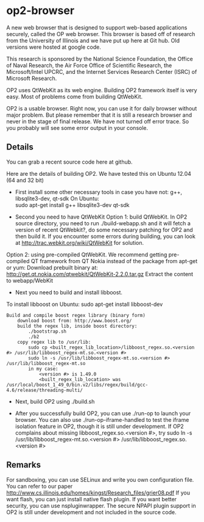 op2-browser
===========

A new web browser that is designed to support web-based applications
securely, called the OP web browser. This browser is based off of
research from the University of Illinois and we have put up here at
Git hub.  Old versions were hosted at google code.

This research is sponsored by the National Science Foundation, the
Office of Naval Research, the Air Force Office of Scientific Research,
the Microsoft/Intel UPCRC, and the Internet Services Research Center
(ISRC) of Microsoft Research.

OP2 uses QtWebKit as its web engine. Building OP2 framework itself is
very easy. Most of problems come from building QtWebKit.

OP2 is a usable browser. Right now, you can use it for daily browser
without major problem. But please remember that it is still a research
browser and never in the stage of final release. We have not turned
off error trace. So you probably will see some error output in your
console.

Details
-------

You can grab a recent source code here at github.

Here are the details of building OP2. We have tested this on Ubuntu 12.04 (64 and 32 bit)

* First install some other necessary tools in case you have not: g++, libsqlite3-dev, qt-sdk
On Ubuntu:  
	sudo apt-get install g++ libsqlite3-dev	qt-sdk

* Second you need to have QtWebKit
Option 1: build QtWebKit. 
	In OP2 source directory, you need to run ./build-webapp.sh and it will fetch a version of recent QtWebkit?, 
	do some necessary patching for OP2 and then build it. If you encounter some errors during building, you can 
	look at http://trac.webkit.org/wiki/QtWebKit for solution. 
  
Option 2: using pre-compiled QtWebKit. 
	We recommend getting pre-compiled QT framework from QT Nokia instead of the package from apt-get or yum: 
	Download prebuilt binary at: http://get.qt.nokia.com/qtwebkit/QtWebKit-2.2.0.tar.gz
	Extract the content to webapp/WebKit

* Next you need to build and install libboost. 

To install libboost on Ubuntu: 
	sudo apt-get install libboost-dev

	Build and compile boost regex library (binary form)
		download boost from: http://www.boost.org/ 
		build the regex lib, inside boost directory:
			./bootstrap.sh
			./b2
		copy regex lib to /usr/lib:
			sudo cp <built_regex_lib_location>/libboost_regex.so.<version #> /usr/lib/libboost_regex-mt.so.<version #>
			sudo ln -s /usr/lib/libboost_regex-mt.so.<version #> /usr/lib/libboost_regex-mt.so			
			in my case: 
				<version #> is 1.49.0 
				<built_regex_lib_location> was /usr/local/boost_1_49_0/bin.v2/libs/regex/build/gcc-4.6/release/threading-multi/


			
* Next, build OP2 using ./build.sh 

* After you successfully build OP2, you can use ./run-op to
  launch your browser. You can also use ./run-op-iframe-handled to
  test the iframe isolation feature in OP2, though it is still under
  development.
	If OP2 complains about missing libboost_regex.so.<version #>, try
	sudo ln -s /usr/lib/libboost_regex-mt.so.<version #> /usr/lib/libboost_regex.so.<version #> 
	
Remarks
-------

For sandboxing, you can use SELinux and write you own configuration
file. You can refer to our paper
http://www.cs.illinois.edu/homes/kingst/Research_files/grier08.pdf If
you want flash, you can just install native flash plugin. If you want
better security, you can use nspluginwrapper. The secure NPAPI plugin
support in OP2 is still under development and not included in the
source code.
